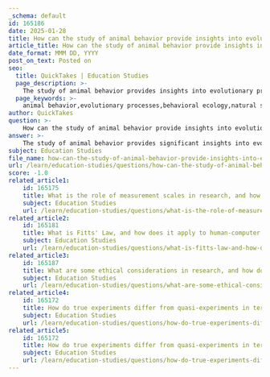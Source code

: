 ```yaml
---
_schema: default
id: 165186
date: 2025-01-28
title: How can the study of animal behavior provide insights into evolutionary processes?
article_title: How can the study of animal behavior provide insights into evolutionary processes?
date_format: MMM DD, YYYY
post_on_text: Posted on
seo:
  title: QuickTakes | Education Studies
  page_description: >-
    The study of animal behavior provides insights into evolutionary processes through behavioral ecology, focusing on natural selection, mating strategies, social interactions, adaptations, and long-term changes.
  page_keywords: >-
    animal behavior,evolutionary processes,behavioral ecology,natural selection,mating strategies,social interactions,adaptation,ethological studies,species evolution,sexual selection
author: QuickTakes
question: >-
    How can the study of animal behavior provide insights into evolutionary processes?
answer: >-
    The study of animal behavior provides significant insights into evolutionary processes through the lens of behavioral ecology, which examines how behavior contributes to survival and reproductive success. Here are several key ways in which this field enhances our understanding of evolution:\n\n1. **Natural Selection**: Animal behavior is often shaped by natural selection, where behaviors that enhance survival and reproductive success are favored. For example, foraging strategies in birds can be influenced by food availability and predation risk. By studying these behaviors, researchers can identify traits that have evolved in response to environmental pressures.\n\n2. **Mating Strategies**: Behavioral ecology investigates mating rituals and strategies, which are crucial for understanding sexual selection. For instance, the elaborate mating calls of frogs can reveal how certain traits are selected for based on female preferences, leading to insights into the evolution of species and the development of secondary sexual characteristics.\n\n3. **Social Interactions**: The study of social behaviors, such as cooperation, aggression, and communication, provides insights into the evolution of social structures and group dynamics. Understanding how these behaviors affect reproductive success can shed light on the evolution of complex social systems in various species.\n\n4. **Adaptation to Environments**: Behavioral adaptations to specific environments can illustrate how species evolve over time. For example, animals may develop different foraging behaviors based on the availability of resources in their habitats, which can lead to speciation as populations adapt to distinct ecological niches.\n\n5. **Causation and Correlation**: By employing experimental designs and observational studies, researchers can establish causal relationships between behavior and environmental factors. This helps in understanding how specific behaviors may lead to evolutionary changes over generations.\n\n6. **Ethological Studies**: Long-term studies of animal behavior in natural settings can provide data on how behaviors change in response to environmental shifts, such as climate change or habitat destruction. This information is vital for predicting how species may adapt or face extinction.\n\nIn summary, the study of animal behavior through behavioral ecology not only enhances our understanding of individual species but also provides a broader perspective on the mechanisms of evolution, including natural and sexual selection, adaptation, and the role of social structures in shaping evolutionary trajectories.
subject: Education Studies
file_name: how-can-the-study-of-animal-behavior-provide-insights-into-evolutionary-processes.md
url: /learn/education-studies/questions/how-can-the-study-of-animal-behavior-provide-insights-into-evolutionary-processes
score: -1.0
related_article1:
    id: 165175
    title: What is the role of measurement scales in research, and how do nominal and ordinal scales differ from interval and ratio scales?
    subject: Education Studies
    url: /learn/education-studies/questions/what-is-the-role-of-measurement-scales-in-research-and-how-do-nominal-and-ordinal-scales-differ-from-interval-and-ratio-scales
related_article2:
    id: 165181
    title: What is Fitts' Law, and how does it apply to human-computer interaction design?
    subject: Education Studies
    url: /learn/education-studies/questions/what-is-fitts-law-and-how-does-it-apply-to-humancomputer-interaction-design
related_article3:
    id: 165187
    title: What are some ethical considerations in research, and how do they impact research integrity?
    subject: Education Studies
    url: /learn/education-studies/questions/what-are-some-ethical-considerations-in-research-and-how-do-they-impact-research-integrity
related_article4:
    id: 165172
    title: How do true experiments differ from quasi-experiments in terms of design and control?
    subject: Education Studies
    url: /learn/education-studies/questions/how-do-true-experiments-differ-from-quasiexperiments-in-terms-of-design-and-control
related_article5:
    id: 165172
    title: How do true experiments differ from quasi-experiments in terms of design and control?
    subject: Education Studies
    url: /learn/education-studies/questions/how-do-true-experiments-differ-from-quasiexperiments-in-terms-of-design-and-control
---
```


&nbsp;